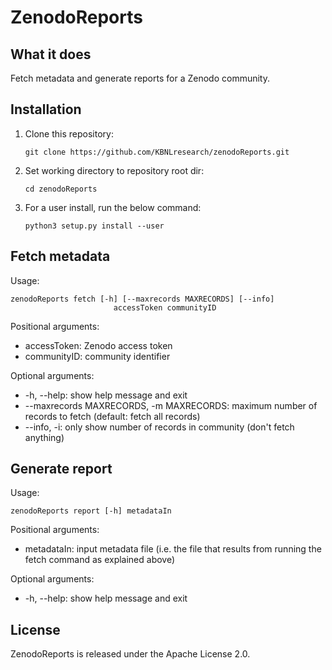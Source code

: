 # ZenodoReports

## What it does

Fetch metadata and generate reports for a Zenodo community.


## Installation

1. Clone this repository:

    ```
    git clone https://github.com/KBNLresearch/zenodoReports.git
    ```

2. Set working directory to repository root dir:

    ```
    cd zenodoReports
    ```

3. For a user install, run the below command:

    ```
    python3 setup.py install --user
    ```

## Fetch metadata

Usage:

```
zenodoReports fetch [-h] [--maxrecords MAXRECORDS] [--info]
                       accessToken communityID
```

Positional arguments:

- accessToken: Zenodo access token
- communityID: community identifier

Optional arguments:
 
- -h, --help: show help message and exit
- --maxrecords MAXRECORDS, -m MAXRECORDS: maximum number of records to fetch (default: fetch all records)
- --info, -i: only show number of records in community (don't fetch anything)

## Generate report

Usage:

```
zenodoReports report [-h] metadataIn
```

Positional arguments:

- metadataIn: input metadata file (i.e. the file that results from running the fetch command as explained above)

Optional arguments:

- -h, --help: show help message and exit


## License

ZenodoReports is released under the Apache License 2.0.
